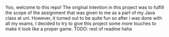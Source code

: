 Yoo, welcome to this repo!
The original intention in this project was to fulfill the scope of the assignment that was given to me as a part of my Java class at uni. 
However, it turned out to be quite fun so after i was done with all my exams, I decided to try to give this project some more touches 
to make it look like a proper game.
TODO: rest of readme haha
